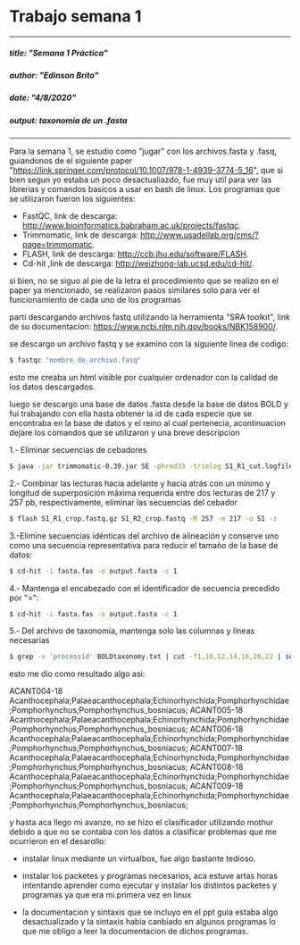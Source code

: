 # Trabajo semana 1
---
##### title: "Semana 1 Práctica"
##### author: "Edinson Brito"
##### date: "4/8/2020"
##### output: taxonomia de un .fasta
---



Para la semana 1, se estudio como "jugar" con los archivos.fasta y .fasq, guiandonos de el siguiente paper "https://link.springer.com/protocol/10.1007/978-1-4939-3774-5_16", que si bien segun yo estaba un poco desactualiazdo, fue muy util para ver las librerias y comandos basicos a usar en bash de linux.
Los programas que se utilizaron fueron los siguientes:

- FastQC, link de descarga: http://www.bioinformatics.babraham.ac.uk/projects/fastqc.
- Trimmomatic, link de descarga: http://www.usadellab.org/cms/?page=trimmomatic.
- FLASH, link de descarga: http://ccb.jhu.edu/software/FLASH.
- Cd-hit ,link de descarga: http://weizhong-lab.ucsd.edu/cd-hit/.

si bien, no se siguo al pie de la letra el procedimiento que se realizo en el paper ya mencionado, se realizaron pasos similares solo para ver el funcionamiento de cada uno de los programas

parti descargando archivos fastq utilizando la herramienta "SRA toolkit", link de su documentacion: https://www.ncbi.nlm.nih.gov/books/NBK158900/.

se descargo un archivo fastq y se examino con la siguiente linea de codigo:


```sh
$ fastqc "nombre_de_archivo.fasq"
```
esto me creaba un html visible por cualquier ordenador con la calidad de los datos descargados.


luego se descargo una base de datos .fasta desde la base de datos BOLD y fui trabajando con ella hasta obtener la id de cada especie que se encontraba en la base de datos y el reino al cual pertenecia, acontinuacion dejare los comandos que se utilizaron y una breve descripcion

1.- Eliminar secuencias de cebadores

```sh
$ java -jar trimmomatic-0.39.jar SE -phred33 -trimlog S1_R1_cut.logfile S1_R1_cut.fastq S1_R1_crop.fastq HEADCROP:25
```

2.- Combinar las lecturas hacia adelante y hacia atrás con un mínimo y longitud de superposición máxima requerida entre dos lecturas de 217 y 257 pb, respectivamente, eliminar las secuencias del cebador

```sh
$ flash S1_R1_crop.fastq.gz S1_R2_crop.fastq -M 257 -m 217 -o S1 -z
```
3.-Elimine secuencias idénticas del archivo de alineación y conserve uno como una secuencia representativa para reducir el tamaño de la base de datos:
```sh
$ cd-hit -i fasta.fas -o output.fasta -c 1
```
4.- Mantenga el encabezado con el identificador de secuencia precedido por ">":

```sh
$ cd-hit -i fasta.fas -o output.fasta -c 1
```

5.- Del archivo de taxonomía, mantenga solo las columnas y líneas necesarias

```sh
$ grep -v 'processid' BOLDtaxonomy.txt | cut -f1,10,12,14,16,20,22 | sed 's/\t/;/g' | cut -d ';' -f2- | sed 's/ /_/g' | sed 's/$/;/g'> BOLDtaxonomfinal.txt
```




esto me dio como resultado algo asi:

ACANT004-18	Acanthocephala;Palaeacanthocephala;Echinorhynchida;Pomphorhynchidae;Pomphorhynchus;Pomphorhynchus_bosniacus;
ACANT005-18	Acanthocephala;Palaeacanthocephala;Echinorhynchida;Pomphorhynchidae;Pomphorhynchus;Pomphorhynchus_bosniacus;
ACANT006-18	Acanthocephala;Palaeacanthocephala;Echinorhynchida;Pomphorhynchidae;Pomphorhynchus;Pomphorhynchus_bosniacus;
ACANT007-18	Acanthocephala;Palaeacanthocephala;Echinorhynchida;Pomphorhynchidae;Pomphorhynchus;Pomphorhynchus_bosniacus;
ACANT008-18	Acanthocephala;Palaeacanthocephala;Echinorhynchida;Pomphorhynchidae;Pomphorhynchus;Pomphorhynchus_bosniacus;
ACANT009-18	Acanthocephala;Palaeacanthocephala;Echinorhynchida;Pomphorhynchidae;Pomphorhynchus;Pomphorhynchus_bosniacus;

y hasta aca llego mi avanze, no se hizo el clasificador utilizando mothur debido a que no se contaba con  los datos a clasificar
problemas que  me ocurrieron en el desarollo:

- instalar linux mediante un virtualbox, fue algo bastante tedioso.
- instalar los packetes y programas necesarios, aca estuve artas horas intentando aprender como ejecutar y instalar los distintos packetes y programas ya que era mi primera vez en linux
-  la documentacion y sintaxis que se incluyo en el ppt guia estaba algo desactualizado y la sintaxis habia canbiado en algunos programas lo que me obligo a leer la documentacion de dichos programas.



   [PlOd]: <https://github.com/joemccann/dillinger/tree/master/plugins/onedrive/README.md>
   [PlMe]: <https://github.com/joemccann/dillinger/tree/master/plugins/medium/README.md>
   [PlGa]: <https://github.com/RahulHP/dillinger/blob/master/plugins/googleanalytics/README.md>
